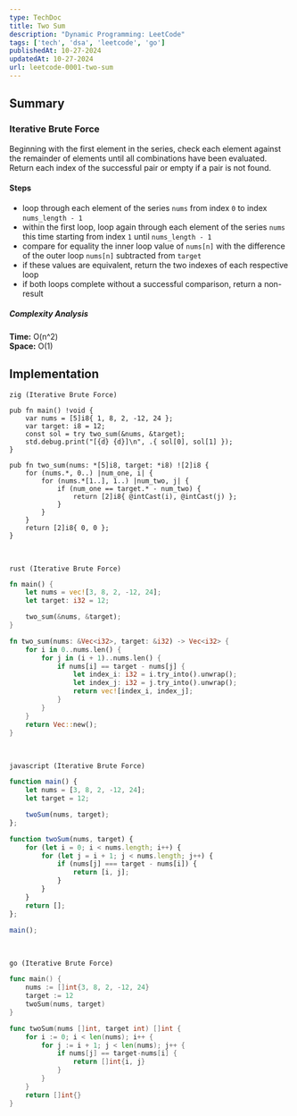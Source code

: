 ```yaml
---
type: TechDoc
title: Two Sum
description: "Dynamic Programming: LeetCode"
tags: ['tech', 'dsa', 'leetcode', 'go']
publishedAt: 10-27-2024
updatedAt: 10-27-2024
url: leetcode-0001-two-sum
---
```

## Summary
### Iterative Brute Force
Beginning with the first element in the series, check each element against the remainder of 
elements until all combinations have been evaluated.  
Return each index of the successful pair or empty if a pair is not found.

#### Steps
- loop through each element of the series `nums` from index `0` to index `nums_length - 1`
- within the first loop, loop again through each element of the series `nums` this time 
starting from index `1` until `nums_length - 1`
- compare for equality the inner loop value of `nums[n]` with the difference of the outer loop 
`nums[n]` subtracted from `target`
- if these values are equivalent, return the two indexes of each respective loop
- if both loops complete without a successful comparison, return a non-result

##### Complexity Analysis
**Time:** O(n^2)  
**Space:** O(1)

## Implementation
`zig (Iterative Brute Force)`
```zig
pub fn main() !void {
    var nums = [5]i8{ 1, 8, 2, -12, 24 };
    var target: i8 = 12;
    const sol = try two_sum(&nums, &target);
    std.debug.print("[{d} {d}]\n", .{ sol[0], sol[1] });
}

pub fn two_sum(nums: *[5]i8, target: *i8) ![2]i8 {
    for (nums.*, 0..) |num_one, i| {
        for (nums.*[1..], 1..) |num_two, j| {
            if (num_one == target.* - num_two) {
                return [2]i8{ @intCast(i), @intCast(j) };
            }
        }
    }
    return [2]i8{ 0, 0 };
}
```

<br />

`rust (Iterative Brute Force)`
```rust
fn main() {
    let nums = vec![3, 8, 2, -12, 24];
    let target: i32 = 12;

    two_sum(&nums, &target);
}

fn two_sum(nums: &Vec<i32>, target: &i32) -> Vec<i32> {
    for i in 0..nums.len() {
        for j in (i + 1)..nums.len() {
            if nums[i] == target - nums[j] {
                let index_i: i32 = i.try_into().unwrap();
                let index_j: i32 = j.try_into().unwrap();
                return vec![index_i, index_j];
            }
        }
    }
    return Vec::new();
}
```

<br />

`javascript (Iterative Brute Force)`
```js
function main() {
    let nums = [3, 8, 2, -12, 24];
    let target = 12;

    twoSum(nums, target);
};

function twoSum(nums, target) {
    for (let i = 0; i < nums.length; i++) {
        for (let j = i + 1; j < nums.length; j++) {
            if (nums[j] === target - nums[i]) {
                return [i, j];
            }
        }
    }
    return [];
};

main();
```
<br />

`go (Iterative Brute Force)`
```go
func main() {
	nums := []int{3, 8, 2, -12, 24}
	target := 12
	twoSum(nums, target)
}

func twoSum(nums []int, target int) []int {
	for i := 0; i < len(nums); i++ {
		for j := i + 1; j < len(nums); j++ {
			if nums[j] == target-nums[i] {
				return []int{i, j}
			}
		}
	}
	return []int{}
}
```
